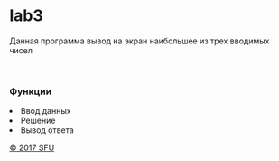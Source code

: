 # lab3
<p>Данная программа вывод на экран наибольшее из трех вводимых чисел</p>
<br>
<h3>Функции</h3>
<u1>
<li>Ввод данных</li>
<li>Решение</li>
<li>Вывод ответа</li>
<u/1>
<p>© 2017 SFU</p>
